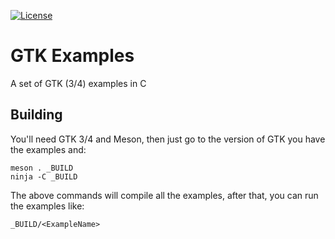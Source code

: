 [![License][LicenseBadge]][LicenseURL]

# GTK Examples

A set of GTK (3/4) examples in C

## Building

You'll need GTK 3/4 and Meson, then just go to the version of GTK you have the examples and:

```
meson . _BUILD
ninja -C _BUILD
```

The above commands will compile all the examples, after that, you can run the examples like:

```
_BUILD/<ExampleName>
```

[LicenseBadge]: https://img.shields.io/badge/License-Zlib-brightgreen?style=for-the-badge
[LicenseURL]: https://opensource.org/licenses/Zlib